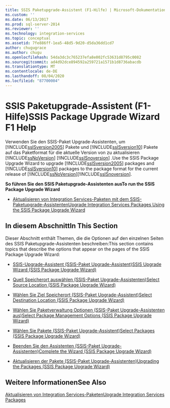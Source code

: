 ```yaml
---
title: SSIS Paketupgrade-Assistent (F1-Hilfe) | Microsoft-Dokumentation
ms.custom: ''
ms.date: 06/13/2017
ms.prod: sql-server-2014
ms.reviewer: ''
ms.technology: integration-services
ms.topic: conceptual
ms.assetid: 7fe886ff-1ea5-48d5-9d20-d5da36dd1cd7
author: chugugrace
ms.author: chugu
ms.openlocfilehash: 54da3dc3c765237efa8e002fc53631d8795c0082
ms.sourcegitcommit: ad4d92dce894592a259721a1571b1d8736abacdb
ms.translationtype: MT
ms.contentlocale: de-DE
ms.lasthandoff: 08/04/2020
ms.locfileid: "87700004"
---
```

# <a name="ssis-package-upgrade-wizard-f1-help"></a><span data-ttu-id="35daf-102">SSIS Paketupgrade-Assistent (F1-Hilfe)</span><span class="sxs-lookup"><span data-stu-id="35daf-102">SSIS Package Upgrade Wizard F1 Help</span></span>
  <span data-ttu-id="35daf-103">Verwenden Sie den SSIS-Paket Upgrade-Assistenten, um [!INCLUDE[ssISversion2005](../includes/ssisversion2005-md.md)] Pakete und [!INCLUDE[ssISversion10](../includes/ssisversion10-md.md)] Pakete auf das Paketformat für die aktuelle Version von zu aktualisieren [!INCLUDE[ssNoVersion](../includes/ssnoversion-md.md)] [!INCLUDE[ssISnoversion](../includes/ssisnoversion-md.md)] .</span><span class="sxs-lookup"><span data-stu-id="35daf-103">Use the SSIS Package Upgrade Wizard to upgrade [!INCLUDE[ssISversion2005](../includes/ssisversion2005-md.md)] packages and [!INCLUDE[ssISversion10](../includes/ssisversion10-md.md)] packages to the package format for the current release of [!INCLUDE[ssNoVersion](../includes/ssnoversion-md.md)][!INCLUDE[ssISnoversion](../includes/ssisnoversion-md.md)].</span></span>  
  
 <span data-ttu-id="35daf-104">**So führen Sie den SSIS Paketupgrade-Assistenten aus**</span><span class="sxs-lookup"><span data-stu-id="35daf-104">**To run the SSIS Package Upgrade Wizard**</span></span>  
  
-   [<span data-ttu-id="35daf-105">Aktualisieren von Integration Services-Paketen mit dem SSIS-Paketupgrade-Assistenten</span><span class="sxs-lookup"><span data-stu-id="35daf-105">Upgrade Integration Services Packages Using the SSIS Package Upgrade Wizard</span></span>](install-windows/upgrade-integration-services-packages-using-the-ssis-package-upgrade-wizard.md)  
  
## <a name="in-this-section"></a><span data-ttu-id="35daf-106">In diesem Abschnitt</span><span class="sxs-lookup"><span data-stu-id="35daf-106">In This Section</span></span>  
 <span data-ttu-id="35daf-107">Dieser Abschnitt enthält Themen, die die Optionen auf den einzelnen Seiten des SSIS Paketupgrade-Assistenten beschreiben:</span><span class="sxs-lookup"><span data-stu-id="35daf-107">This section contains topics that describe the options that appear on the pages of the SSIS Package Upgrade Wizard:</span></span>  
  
-   [<span data-ttu-id="35daf-108">SSIS-Upgrade-Assistent &#40;SSIS-Paket Upgrade-Assistent&#41;</span><span class="sxs-lookup"><span data-stu-id="35daf-108">SSIS Upgrade Wizard &#40;SSIS Package Upgrade Wizard&#41;</span></span>](../../2014/integration-services/ssis-upgrade-wizard-ssis-package-upgrade-wizard.md)  
  
-   [<span data-ttu-id="35daf-109">Quell Speicherort auswählen &#40;SSIS-Paket Upgrade-Assistenten&#41;</span><span class="sxs-lookup"><span data-stu-id="35daf-109">Select Source Location &#40;SSIS Package Upgrade Wizard&#41;</span></span>](../../2014/integration-services/select-source-location-ssis-package-upgrade-wizard.md)  
  
-   [<span data-ttu-id="35daf-110">Wählen Sie Ziel Speicherort &#40;SSIS-Paket Upgrade-Assistent&#41;</span><span class="sxs-lookup"><span data-stu-id="35daf-110">Select Destination Location &#40;SSIS Package Upgrade Wizard&#41;</span></span>](../../2014/integration-services/select-destination-location-ssis-package-upgrade-wizard.md)  
  
-   [<span data-ttu-id="35daf-111">Wählen Sie Paketverwaltung Optionen &#40;SSIS-Paket Upgrade-Assistenten aus&#41;</span><span class="sxs-lookup"><span data-stu-id="35daf-111">Select Package Management Options &#40;SSIS Package Upgrade Wizard&#41;</span></span>](../../2014/integration-services/select-package-management-options-ssis-package-upgrade-wizard.md)  
  
-   [<span data-ttu-id="35daf-112">Wählen Sie Pakete &#40;SSIS-Paket Upgrade-Assistent&#41;</span><span class="sxs-lookup"><span data-stu-id="35daf-112">Select Packages &#40;SSIS Package Upgrade Wizard&#41;</span></span>](../../2014/integration-services/select-packages-ssis-package-upgrade-wizard.md)  
  
-   [<span data-ttu-id="35daf-113">Beenden Sie den Assistenten &#40;SSIS-Paket Upgrade-Assistenten&#41;</span><span class="sxs-lookup"><span data-stu-id="35daf-113">Complete the Wizard &#40;SSIS Package Upgrade Wizard&#41;</span></span>](../../2014/integration-services/complete-the-wizard-ssis-package-upgrade-wizard.md)  
  
-   [<span data-ttu-id="35daf-114">Aktualisieren der Pakete &#40;SSIS-Paket Upgrade-Assistenten&#41;</span><span class="sxs-lookup"><span data-stu-id="35daf-114">Upgrading the Packages &#40;SSIS Package Upgrade Wizard&#41;</span></span>](../../2014/integration-services/upgrading-the-packages-ssis-package-upgrade-wizard.md)  
  
## <a name="see-also"></a><span data-ttu-id="35daf-115">Weitere Informationen</span><span class="sxs-lookup"><span data-stu-id="35daf-115">See Also</span></span>  
 [<span data-ttu-id="35daf-116">Aktualisieren von Integration Services-Paketen</span><span class="sxs-lookup"><span data-stu-id="35daf-116">Upgrade Integration Services Packages</span></span>](install-windows/upgrade-integration-services-packages.md)  
  
  
